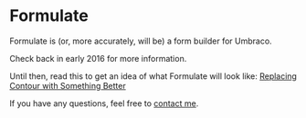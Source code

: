 # Formulate
Formulate is (or, more accurately, will be) a form builder for Umbraco.

Check back in early 2016 for more information.

Until then, read this to get an idea of what Formulate will look like: [Replacing Contour with Something Better](https://our.umbraco.org/forum/umbraco-7/developing-umbraco-7-packages/69933-replacing-contour-umbraco-forms-with-something-better)

If you have any questions, feel free to [contact me](http://www.nicholaswestby.com/contact/).